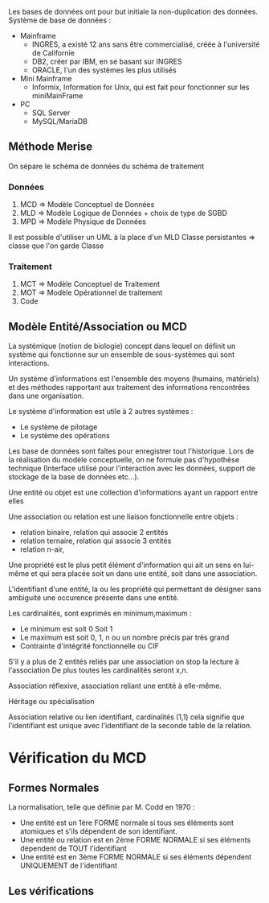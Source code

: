 Les bases de données ont pour but initiale la non-duplication des données.
Système de base de données :
- Mainframe
	- INGRES, a existé 12 ans sans être commercialisé, créée à l'université de Californie
	- DB2, créer par IBM, en se basant sur INGRES
	- ORACLE, l'un des systèmes les plus utilisés
- Mini Mainframe
	- Informix, Information for Unix, qui est fait pour fonctionner sur les miniMainFrame
- PC
	- SQL Server
	- MySQL/MariaDB

## Méthode Merise 
On sépare le schéma de données du schéma de traitement
### Données
1. MCD => Modèle Conceptuel de Données
2. MLD => Modèle Logique de Données + choix de type de SGBD
3. MPD => Modèle Physique de Données

Il est possible d'utiliser un UML à la place d'un MLD
Classe persistantes => classe que l'on garde
Classe
### Traitement
1. MCT => Modèle Conceptuel de Traitement
2. MOT => Modèle Opérationnel de traitement
3. Code

## Modèle Entité/Association ou MCD
La systémique (notion de biologie) concept dans lequel on définit un système qui fonctionne sur un ensemble de sous-systèmes qui sont interactions.

Un système d'informations est l'ensemble des moyens (humains, matériels) et des méthodes rapportant aux traitement des informations rencontrées dans une organisation.

Le système d'information est utile à 2 autres systèmes :
- Le système de pilotage
- Le système des opérations

Les base de données sont faîtes pour enregistrer tout l'historique.
Lors de la réalisation du modèle conceptuelle, on ne formule pas d'hypothèse technique (Interface utilisé pour l'interaction avec les données, support de stockage de la base de données etc...).

Une entité ou objet est une collection d'informations ayant un rapport entre elles

Une association ou relation est une liaison fonctionnelle entre objets :
- relation binaire, relation qui associe 2 entités
- relation ternaire, relation qui associe 3 entités
- relation n-air,

Une propriété est le plus petit élément d'information qui ait un sens en lui-même et qui sera placée soit un dans une entité, soit dans une association.

L'identifiant d'une entité, la ou les propriété qui permettant de désigner sans ambiguité une occurence présente dans une entité.

Les cardinalités, sont exprimés en minimum,maximum :
- Le minimum est soit 0 Soit 1
- Le maximum est soit 0, 1, n ou un nombre précis par très grand
- Contrainte d'intégrité fonctionnelle ou CIF

S'il y a plus de 2 entités reliés par une association on stop la lecture à l'association
De plus toutes les cardinalités seront x,n.

Association réflexive, association reliant une entité à elle-même.

Héritage ou spécialisation

Association relative ou lien identifiant, cardinalités (1,1) cela signifie que l'identifiant est unique avec l'identifiant de la seconde table de la relation.

# Vérification du MCD

## Formes Normales
La normalisation, telle que définie par M. Codd en 1970 :
- Une entité est un 1ère FORME normale si tous ses éléments sont atomiques et s'ils dépendent de son identifiant.
- Une entité ou relation est en 2ème FORME NORMALE si ses éléments dépendent de TOUT l'identifiant
- Une entité est en 3ème FORME NORMALE si ses éléments dépendent UNIQUEMENT de l'identifiant

## Les vérifications